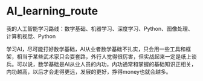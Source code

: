 # AI_learning_route
我的人工智能学习路线：数学基础、机器学习、深度学习、Python、图像处理、计算机视觉、Python

学习AI，尽可能打好数学基础，AI从业者数学基础不扎实，只会用一些工具和框架，相当于某些武术家只会耍套路，外行人觉得很厉害，但实战起来一定是纸上谈兵。可以说，数学基础是AI从业人员的内功，内功通常和掌握的基础知识正相关，内功越高，以后才会走得更远，发展的更好，挣得money也就会越多。
